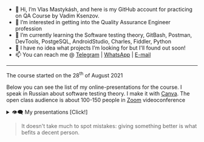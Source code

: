 - 👋 Hi, I’m Vlas Mastykásh, and here is my GitHub account for practicing on QA Course by Vadim Ksenzov.
- 👀 I’m interested in getting into the Quality Assurance Engineer profession
- 🌱 I’m currently learning the Software testing theory, GitBash, Postman, DevTools, PostgeSQL, AndroidStudio, Charles, Fiddler, Python
- 💞️ I have no idea what projects I’m looking for but I'll found out soon!
- 📫 You can reach me @ [Telegram](https://t.me/v_las) | [WhatsApp](https://wa.me/79136198392) | [E-mail](mailto:mastykash.vlas@gmail.com)
<!---
v-las/v-las is a ✨ special ✨ repository because its `README.md` (this file) appears on your GitHub profile.
You can click the Preview link to take a look at your cringes.
--->
---
The course started on the 28<sup>th</sup> of August 2021

Below you can see the list of my online-presentations for the course. I speak in Russian about software testing theory. I make it with [Canva](https://www.canva.com/). The open class audience is about 100-150 people in [Zoom](https://zoom.us/) videoconference
<details>
	<summary>👁️‍🗨️ My presentations [Click!]</summary>

<!---
[Watch video (YouTube)](https://youtu.be/~) | [View .pdf (GitHub)][~_blb] | [Download .pdf (GitHub)][~_raw]
---
<a href="https://youtu.be/~"><img src="https://img.youtube.com/vi/~/maxresdefault.jpg" alt="Presentation" style="width:70%;height:70%;"></a>

---
--->
[Watch video (YouTube)](https://youtu.be/HSlY1ryZIqQ) | [View .pdf (GitHub)][04_blb] | [Download .pdf (GitHub)][04_raw]
---
<a href="https://youtu.be/HSlY1ryZIqQ"><img src="https://img.youtube.com/vi/HSlY1ryZIqQ/maxresdefault.jpg" alt="Presentation" style="width:70%;height:70%;"></a>

---
[Watch video (YouTube)](https://youtu.be/d-oARrPWlhk) | [View .pdf (GitHub)][03_blb] | [Download .pdf (GitHub)][03_raw]
---
<a href="https://youtu.be/d-oARrPWlhk"><img src="https://img.youtube.com/vi/d-oARrPWlhk/maxresdefault.jpg" alt="Presentation" style="width:70%;height:70%;"></a>

---
[Watch video (YouTube)](https://youtu.be/9rS_QANhGXQ) | [View .pdf (GitHub)][02_blb] | [Download .pdf (GitHub)][02_raw]
---
<a href="https://youtu.be/9rS_QANhGXQ"><img src="https://img.youtube.com/vi/9rS_QANhGXQ/maxresdefault.jpg" alt="Presentation" style="width:70%;height:70%;"></a>

---
[Watch video (YouTube)](https://youtu.be/P_t3Dbd9S-o) | [View .pdf (GitHub)][01_blb] | [Download .pdf (GitHub)][01_raw]
---
<a href="https://youtu.be/P_t3Dbd9S-o"><img src="https://img.youtube.com/vi/P_t3Dbd9S-o/maxresdefault.jpg" alt="Presentation" style="width:70%;height:70%;"></a>

</details>

> It doesn't take much to spot mistakes: giving something better is what befits a decent person.

[//]: #Sourses
[01_blb]: <https://github.com/v-las/pdf-presentations/blob/main/vlas_pres_01.pdf>
[01_raw]: <https://github.com/v-las/pdf-presentations/raw/main/vlas_pres_01.pdf>
[02_blb]: <https://github.com/v-las/pdf-presentations/blob/main/vlas_pres_02.pdf>
[02_raw]: <https://github.com/v-las/pdf-presentations/raw/main/vlas_pres_02.pdf>
[03_blb]: <https://github.com/v-las/pdf-presentations/blob/main/vlas_pres_03.pdf>
[03_raw]: <https://github.com/v-las/pdf-presentations/raw/main/vlas_pres_03.pdf>
[04_blb]: <https://github.com/v-las/pdf-presentations/blob/main/vlas_pres_04.pdf>
[04_raw]: <https://github.com/v-las/pdf-presentations/raw/main/vlas_pres_04.pdf>

<!---
🌟⭐️✨
--->
